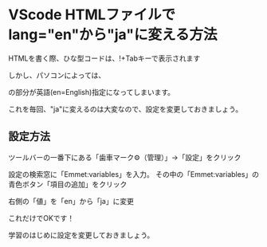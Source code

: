 # VScode HTMLファイルでlang="en"から"ja"に変える方法
HTMLを書く際、ひな型コードは、!+Tabキーで表示されます

しかし、パソコンによっては、
<html lang="en">の部分が英語(en=English)指定になってしまいます。

これを毎回、"ja"に変えるのは大変なので、設定を変更しておきましょう。

## 設定方法

ツールバーの一番下にある「歯車マーク⚙（管理）」→「設定」をクリック

設定の検索窓に「Emmet:variables」を入力。
その中の「Emmet:variables」の青色ボタン「項目の追加」をクリック

右側の「値」を「en」から「ja」に変更

これだけでOKです！

学習のはじめに設定を変更しておきましょう。
